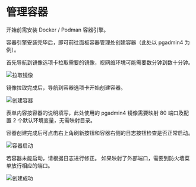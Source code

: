 # 管理容器

开始前需安装 Docker / Podman 容器引擎。

容器引擎安装完毕后，即可前往面板容器管理处创建容器（此处以 pgadmin4 为例）。

首先导航到镜像选项卡拉取需要的镜像，视网络环境可能需要数分钟到数十分钟。

![拉取镜像](/container1.png)

镜像拉取完成后，导航到容器选项卡开始创建容器。

![创建容器](/container2.png)

表单内容按容器的说明填写，此处使用的 pgadmin4 镜像需要映射 80 端口及配置 2 个默认环境变量，无需映射目录。

容器创建完成后可点击右上角刷新按钮和容器右侧的日志按钮检查是否正常启动。

![容器启动](/container3.png)

若容器未能启动，请根据日志进行修正。
如果映射了外部端口，需要到防火墙菜单放行相应的端口。

![创建成功](/container4.png)
